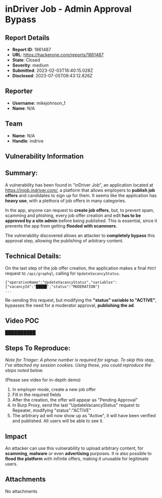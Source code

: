 # inDriver Job - Admin Approval Bypass

## Report Details
- **Report ID**: 1861487
- **URL**: https://hackerone.com/reports/1861487
- **State**: Closed
- **Severity**: medium
- **Submitted**: 2023-02-03T16:40:15.028Z
- **Disclosed**: 2023-07-05T09:43:12.826Z

## Reporter
- **Username**: mikejohnson_1
- **Name**: N/A

## Team
- **Name**: N/A
- **Handle**: indrive

## Vulnerability Information
## Summary:
A vulnerability has been found in "inDriver Job", an application located at https://injob.indriver.com/, a platform that allows employers to **publish job offers** and candidates to sign up for them. It seems like the application has **heavy use**, with a plethora of job offers in many categories.

In the app, anyone can request to **create job offers**, but, to prevent spam, scamming and phishing, every job offer creation and edit **has to be approved by a site admin** before being published. This is essential, since it prevents the app from getting **flooded with scammers**.

The vulnerability discovered allows an attacker to **completely bypass** this approval step, allowing the publishing of arbitrary content.

## Technical Details:
On the last step of the job offer creation, the application makes a final `POST` request to `/api/graphql`, calling for `UpdateVacancyStatus`.

```
{"operationName":"UpdateVacancyStatus","variables":{"vacancyId":"█████","status":"MODERATION"}
...
```
Re-sending this request, but modifying the **"status" variable to "ACTIVE"**, bypasses the need for a moderator approval, **publishing the ad**.

## Video POC
██████████

## Steps To Reproduce:
*Note for Triager: A phone number is required for signup. To skip this step, I've attached my session cookies. Using these, you could reproduce the steps noted below.*

(Please see video for in-depth demo)
  1. In employer mode, create a new job offer
  2. Fill in the required fields
  3. After the creation, the offer will appear as "Pending Approval"
  4. In Burp Proxy, send the last "UpdateVacancyStatus" request to Repeater, modifying "status":"ACTIVE"
  5. The arbitrary ad will now show up as "Active", it will have been verified and published. All users will be able to see it.

## Impact

An attacker can use this vulnerability to upload arbitrary content, for **scamming**, **malware** or even **advertising** purposes.
It is also possible to **flood the platform** with infinite offers, making it unusable for legitimate users.

## Attachments
No attachments

